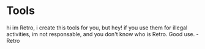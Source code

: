 # Tools
hi im Retro, i create this tools for you, but hey! if you use them for illegal activities, im not responsable, and you don't know who is Retro.
Good use.
                                                                                                              -Retro
